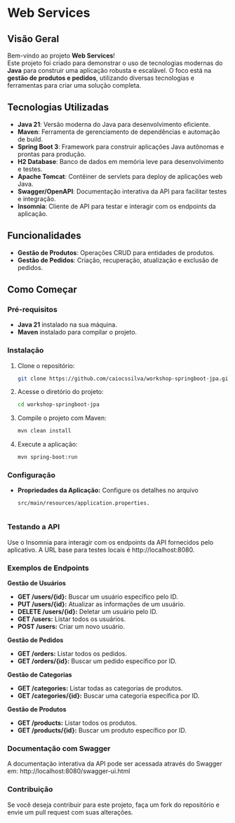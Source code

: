 # Web Services

## Visão Geral
Bem-vindo ao projeto **Web Services**!  
Este projeto foi criado para demonstrar o uso de tecnologias modernas do **Java** para construir uma aplicação robusta e escalável. O foco está na **gestão de produtos e pedidos**, utilizando diversas tecnologias e ferramentas para criar uma solução completa.

## Tecnologias Utilizadas
- **Java 21**: Versão moderna do Java para desenvolvimento eficiente.
- **Maven**: Ferramenta de gerenciamento de dependências e automação de build.
- **Spring Boot 3**: Framework para construir aplicações Java autônomas e prontas para produção.
- **H2 Database**: Banco de dados em memória leve para desenvolvimento e testes.
- **Apache Tomcat**: Contêiner de servlets para deploy de aplicações web Java.
- **Swagger/OpenAPI**: Documentação interativa da API para facilitar testes e integração.
- **Insomnia**: Cliente de API para testar e interagir com os endpoints da aplicação.

## Funcionalidades
- **Gestão de Produtos**: Operações CRUD para entidades de produtos.
- **Gestão de Pedidos**: Criação, recuperação, atualização e exclusão de pedidos.

## Como Começar

### Pré-requisitos
- **Java 21** instalado na sua máquina.
- **Maven** instalado para compilar o projeto.

### Instalação
1. Clone o repositório:
   ```sh
   git clone https://github.com/caiocssilva/workshop-springboot-jpa.git

2. Acesse o diretório do projeto:
   ```sh
   cd workshop-springboot-jpa

3. Compile o projeto com Maven:
   ```sh
   mvn clean install

4. Execute a aplicação:
   ```sh
   mvn spring-boot:run

### Configuração
- **Propriedades da Aplicação:** Configure os detalhes no arquivo
  ```plaintext
  src/main/resources/application.properties.
   
### Testando a API 
Use o Insomnia para interagir com os endpoints da API fornecidos pelo aplicativo. A URL base para testes locais é http://localhost:8080.

### Exemplos de Endpoints

**Gestão de Usuários**
- **GET /users/{id}:** Buscar um usuário específico pelo ID.
- **PUT /users/{id}:** Atualizar as informações de um usuário.
- **DELETE /users/{id}:** Deletar um usuário pelo ID.
- **GET /users:** Listar todos os usuários.
- **POST /users:** Criar um novo usuário.

**Gestão de Pedidos**
- **GET /orders:** Listar todos os pedidos.
- **GET /orders/{id}:** Buscar um pedido específico por ID.

**Gestão de Categorias**
- **GET /categories:** Listar todas as categorias de produtos.
- **GET /categories/{id}:** Buscar uma categoria específica por ID.

**Gestão de Produtos**
- **GET /products:** Listar todos os produtos.
- **GET /products/{id}:** Buscar um produto específico por ID.

### Documentação com Swagger
A documentação interativa da API pode ser acessada através do Swagger em:
http://localhost:8080/swagger-ui.html

### Contribuição
Se você deseja contribuir para este projeto, faça um fork do repositório e envie um pull request com suas alterações.
